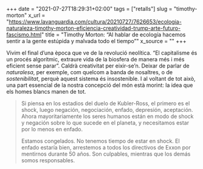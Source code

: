 +++
date = "2021-07-27T18:29:31+02:00"
tags = ["retalls"]
slug = "timothy-morton"
x_url = "https://www.lavanguardia.com/cultura/20210727/7626653/ecologia-naturaleza-timothy-morton-eficiencia-creatividad-trump-arte-futuro-fascismo.html"
title = "Timothy Morton: “Al hablar de ecología hacemos sentir a la gente estúpida y malvada todo el tiempo”"
x_source = ""
+++


Vivim el final d’una època que ve de la revolució neolítica. “El capitalisme és un procés algorítmic, extraure vida de la biosfera de manera més i més eficient sense parar”. Caldrà creativitat per eixir-se’n. Deixar de parlar de *naturalesa*, per exemple, com quelcom a banda de nosaltres, o de *sostenibilitat*, perquè aquest sistema és insostenible. I al voltant de tot això, una part essencial de la nostra concepció del món està morint: la idea que els homes blancs manen de tot.

> Si piensa en los estadios del duelo de Kubler-Ross, el primero es el shock, luego negación, negociación, enfado, depresión, aceptación. Ahora mayoritariamente los seres humanos están en modo de shock y negación sobre lo que sucede en el planeta, y necesitamos estar por lo menos en enfado.
> 
> Estamos congelados. No tenemos tiempo de estar en shock. El enfado estaría bien, arrestemos a todos los directivos de Exxon por mentirnos durante 50 años. Son culpables, mientras que los demás somos responsables.
